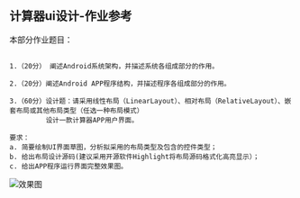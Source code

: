 ## 计算器ui设计-作业参考

本部分作业题目：

```

1.（20分） 阐述Android系统架构，并描述系统各组成部分的作用。

2.（20分）阐述Android APP程序结构，并描述程序各组成部分的作用。

3.（60分）设计题：请采用线性布局（LinearLayout）、相对布局（RelativeLayout）、嵌套布局或其他布局类型（任选一种布局模式）
         设计一款计算器APP用户界面。

要求：
a. 简要绘制UI界面草图，分析拟采用的布局类型及包含的控件类型；
b. 给出布局设计源码(建议采用开源软件Highlight将布局源码格式化高亮显示）；
c. 给出APP程序运行界面完整效果图。

```
![效果图](https://github.com/tsingke/AndroidCodes/blob/master/1_UI/Calculate/%E8%AE%A1%E7%AE%97%E5%99%A8UI%E8%AE%BE%E8%AE%A1.png)
